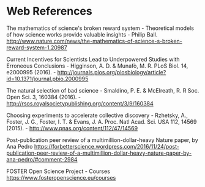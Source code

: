 # Web References

The mathematics of science's broken reward system - 
Theoretical models of how science works provide valuable insights - 
Philip Ball.
http://www.nature.com/news/the-mathematics-of-science-s-broken-reward-system-1.20987

Current Incentives for Scientists Lead to Underpowered Studies with Erroneous Conclusions -
Higginson, A. D. & Munafò, M. R. PLoS Biol. 14, e2000995 (2016). -
http://journals.plos.org/plosbiology/article?id=10.1371/journal.pbio.2000995

The natural selection of bad science -
Smaldino, P. E. & McElreath, R. R Soc. Open Sci. 3, 160384 (2016). -
http://rsos.royalsocietypublishing.org/content/3/9/160384

Choosing experiments to accelerate collective discovery -
Rzhetsky, A., Foster, J. G., Foster, I. T. & Evans, J. A. Proc. Natl Acad. Sci. USA 112, 14569 (2015). -
http://www.pnas.org/content/112/47/14569

Post-publication peer review of a multimillion-dollar-heavy Nature paper, by Ana Pedro
https://forbetterscience.wordpress.com/2016/11/24/post-publication-peer-review-of-a-multimillion-dollar-heavy-nature-paper-by-ana-pedro/#comment-2984

FOSTER Open Science Project - Courses
https://www.fosteropenscience.eu/courses

